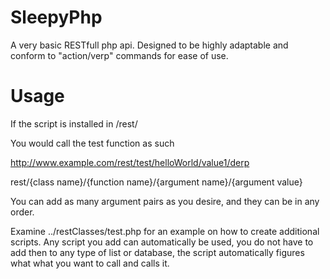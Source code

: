 SleepyPhp
=========

A very basic RESTfull php api. Designed to be highly adaptable and conform to "action/verp" commands for ease of use.

Usage
=====

If the script is installed in /rest/

You would call the test function as such

http://www.example.com/rest/test/helloWorld/value1/derp

rest/{class name}/{function name}/{argument name}/{argument value}

You can add as many argument pairs as you desire, and they can be in any order.

Examine ../restClasses/test.php for an example on how to create additional scripts. Any script you add can automatically be used, you do not have to add then to any type of list or database, the script automatically figures what what you want to call and calls it.